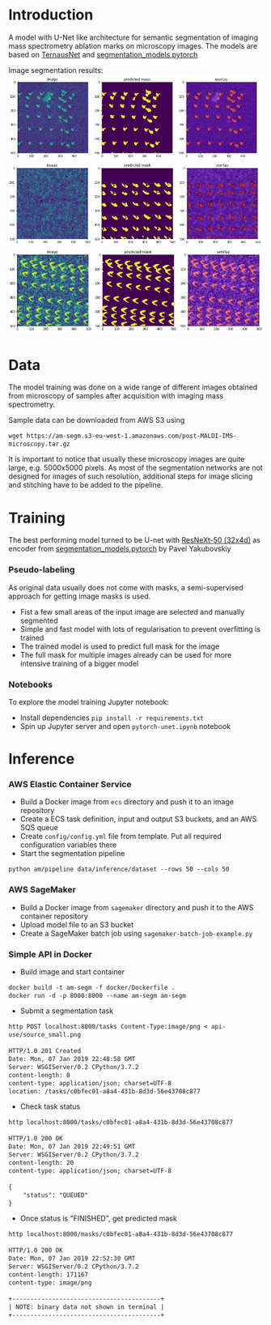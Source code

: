 # Introduction
A model with U-Net like architecture for semantic segmentation of
imaging mass spectrometry ablation marks on microscopy images.
The models are based on [TernausNet](https://github.com/ternaus/TernausNet)
and [segmentation_models.pytorch](https://github.com/qubvel/segmentation_models.pytorch)

Image segmentation results:
![](images/image-segm-1.png)
![](images/image-segm-2.png)
![](images/image-segm-3.png)

# Data
The model training was done on a wide range of different images obtained from 
microscopy of samples after acquisition with imaging mass spectrometry.

Sample data can be downloaded from AWS S3 using
```
wget https://am-segm.s3-eu-west-1.amazonaws.com/post-MALDI-IMS-microscopy.tar.gz
```

It is important to notice that usually these microscopy images are quite large, e.g.
5000x5000 pixels. As most of the segmentation networks are not designed for images
of such resolution, additional steps for image slicing and stitching
have to be added to the pipeline.   

# Training

The best performing model turned to be U-net with
[ResNeXt-50 (32x4d)](https://arxiv.org/abs/1611.05431) as encoder from
[segmentation_models.pytorch](https://github.com/qubvel/segmentation_models.pytorch)
by Pavel Yakubovskiy

### Pseudo-labeling

As original data usually does not come with masks, a semi-supervised approach for
getting image masks is used.
* Fist a few small areas of the input image are selected and manually segmented
* Simple and fast model with lots of regularisation to prevent overfitting is trained
* The trained model is used to predict full mask for the image
* The full mask for multiple images already can be used for more intensive training
of a bigger model

### Notebooks

To explore the model training Jupyter notebook:
* Install dependencies `pip install -r requirements.txt`
* Spin up Jupyter server and open `pytorch-unet.ipynb` notebook

# Inference

### AWS Elastic Container Service

* Build a Docker image from `ecs` directory and push it to an image repository
* Create a ECS task definition, input and output S3 buckets, and an AWS SQS queue
* Create `config/config.yml` file from template.
Put all required configuration variables there
* Start the segmentation pipeline
```
python am/pipeline data/inference/dataset --rows 50 --cols 50
```

### AWS SageMaker

* Build a Docker image from `sagemaker` directory and push it to the AWS container repository
* Upload model file to an S3 bucket
* Create a SageMaker batch job using `sagemaker-batch-job-example.py` 

### Simple API in Docker

* Build image and start container
```
docker build -t am-segm -f docker/Dockerfile .
docker run -d -p 8000:8000 --name am-segm am-segm
```

* Submit a segmentation task
```
http POST localhost:8000/tasks Content-Type:image/png < api-use/source_small.png

HTTP/1.0 201 Created
Date: Mon, 07 Jan 2019 22:48:58 GMT
Server: WSGIServer/0.2 CPython/3.7.2
content-length: 0
content-type: application/json; charset=UTF-8
location: /tasks/c0bfec01-a8a4-431b-8d3d-56e43708c877
```
* Check task status
```
http localhost:8000/tasks/c0bfec01-a8a4-431b-8d3d-56e43708c877

HTTP/1.0 200 OK
Date: Mon, 07 Jan 2019 22:49:51 GMT
Server: WSGIServer/0.2 CPython/3.7.2
content-length: 20
content-type: application/json; charset=UTF-8

{
    "status": "QUEUED"
}
```
* Once status is "FINISHED", get predicted mask
```
http localhost:8000/masks/c0bfec01-a8a4-431b-8d3d-56e43708c877

HTTP/1.0 200 OK
Date: Mon, 07 Jan 2019 22:52:30 GMT
Server: WSGIServer/0.2 CPython/3.7.2
content-length: 171167
content-type: image/png

+-----------------------------------------+
| NOTE: binary data not shown in terminal |
+-----------------------------------------+

```
